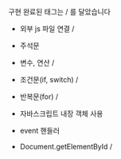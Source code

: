 구현 완료된 태그는 / 를 달았습니다



- 외부 js 파일 연결 /

- 주석문

- 변수, 연산 /

- 조건문(if, switch) /

- 반복문(for) /

- 자바스크립트 내장 객체 사용

- event 핸들러

- Document.getElementById /

  